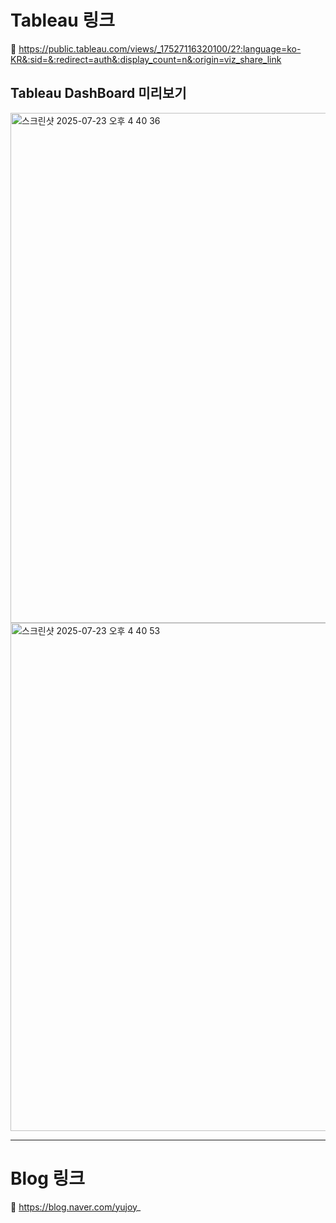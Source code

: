 # Tableau 링크
🔗 https://public.tableau.com/views/_17527116320100/2?:language=ko-KR&:sid=&:redirect=auth&:display_count=n&:origin=viz_share_link

## Tableau DashBoard 미리보기
<img width="1473" height="816" alt="스크린샷 2025-07-23 오후 4 40 36" src="https://github.com/user-attachments/assets/488b47a9-7311-4f96-a613-b7e8455c8798" />

<img width="1478" height="813" alt="스크린샷 2025-07-23 오후 4 40 53" src="https://github.com/user-attachments/assets/876a8037-bcb8-4821-bc03-ccda86f5aa47" />

---

# Blog 링크
🔗 https://blog.naver.com/yujoy_
